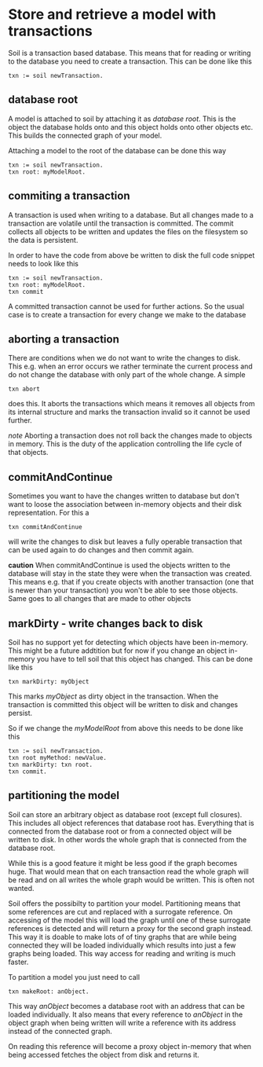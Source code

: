 # Store and retrieve a model with transactions

Soil is a transaction based database. This means that for reading or writing to the database you need to create a transaction. This can be done like this

```
txn := soil newTransaction.
```

## database root

A model is attached to soil by attaching it as *database root*. This is the object the database holds onto and this object holds onto other objects etc. This builds the connected graph of your model.

Attaching a model to the root of the database can be done this way

```
txn := soil newTransaction.
txn root: myModelRoot.
```

## commiting a transaction 

A transaction is used when writing to a database. But all changes made to a transaction are volatile until the transaction is committed. The commit collects all objects to be written and updates the files on the filesystem so the data is persistent.

In order to have the code from above be written to disk the full code snippet needs to look like this

```
txn := soil newTransaction.
txn root: myModelRoot.
txn commit
```
A committed transaction cannot be used for further actions. So the usual case is to create a transaction for every change we make to the database

## aborting a transaction

There are conditions when we do not want to write the changes to disk. This e.g. when an error occurs we rather terminate the current process and do not change the database with only part of the whole change. A simple

```
txn abort
```

does this. It aborts the transactions which means it removes all objects from its internal structure and marks the transaction invalid so it cannot be used further.

*note* Aborting a transaction does not roll back the changes made to objects in memory. This is the duty of the application controlling the life cycle of that objects.

## commitAndContinue

Sometimes you want to have the changes written to database but don't want to loose the association between in-memory objects and their disk representation. For this a 

```
txn commitAndContinue
```

will write the changes to disk but leaves a fully operable transaction that can be used again to do changes and then commit again.

**caution** When commitAndContinue is used the objects written to the database will stay in the state they were when the transaction was created. This means e.g. that if you create objects with another transaction (one that is newer than your transaction) you won't be able to see those objects. Same goes to all changes that are made to other objects 

## markDirty - write changes back to disk

Soil has no support yet for detecting which objects have been in-memory. This might be a future addtition but for now if you change an object in-memory you have to tell soil that this object has changed. This can be done like this

```
txn markDirty: myObject
```
This marks *myObject* as dirty object in the transaction. When the transaction is committed this object will be written to disk and changes persist.

So if we change the *myModelRoot* from above this needs to be done like this

```
txn := soil newTransaction.
txn root myMethod: newValue.
txn markDirty: txn root.
txn commit.
```

## partitioning the model

Soil can store an arbitrary object as database root (except full closures). This includes all object references that database root has. Everything that is connected from the database root or from a connected object will be written to disk. In other words the whole graph that is connected from the database root. 

While this is a good feature it might be less good if the graph becomes huge. That would mean that on each transaction read the whole graph will be read and on all writes the whole graph would be written. This is often not wanted.

Soil offers the possibilty to partition your model. Partitioning means that some references are cut and replaced with a surrogate reference. On accessing of the model this will load the graph until one of these surrogate references is detected and will return a proxy for the second graph instead. This way it is doable to make lots of of tiny graphs that are while being connected they will be loaded individually which results into just a few graphs being loaded. This way access for reading and writing is much faster.

To partition a model you just need to call 

```
txn makeRoot: anObject.
```

This way *anObject* becomes a database root with an address that can be loaded individually. It also means that every reference to *anObject* in the object graph when being written will write a reference with its address instead of the connected graph. 

On reading this reference will become a proxy object in-memory that when being accessed fetches the object from disk and returns it. 